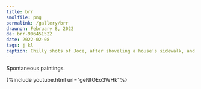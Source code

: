 ```yaml
---
title: brr
smolfile: png
permalink: /gallery/brr
drawnon: February 8, 2022
da: brr-906451522
date: 2022-02-08
tags: j kl
caption: Chilly shots of Joce, after shoveling a house’s sidewalk, and Kay Lin, enjoying a hot drink by a snowy window.
---
```

Spontaneous paintings.

{%include youtube.html url="geNtOEo3WHk"%}
